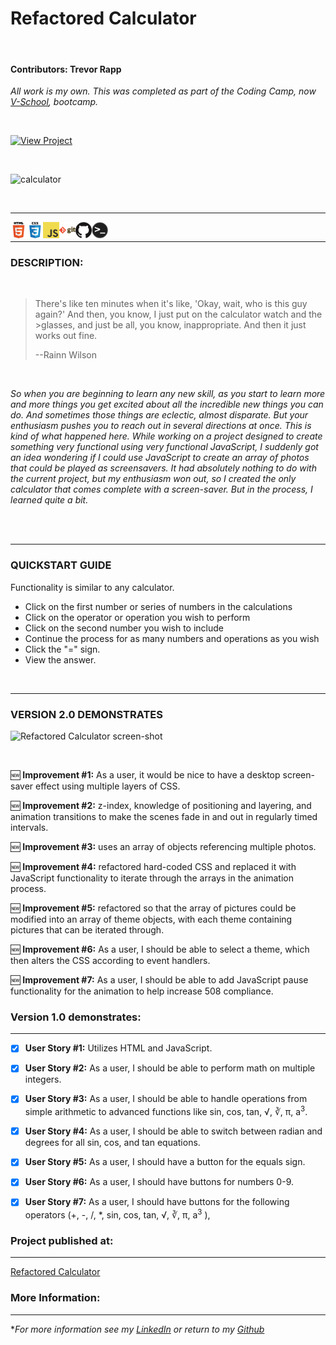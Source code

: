 # Refactored Calculator

<br/>

#### Contributors: Trevor Rapp

*All work is my own.  This was completed as part of the Coding Camp, now [V-School](vschool.io), bootcamp.*

<br/>

[![View Project](https://user-images.githubusercontent.com/11747875/141673311-b2715054-26e2-40a8-9ed1-12563fc392b9.png)](https://trrapp12.github.io/refactored-calculator/)

<br>

![calculator](https://user-images.githubusercontent.com/11747875/32584891-f15a8e06-c4b7-11e7-9cbf-d4a102751962.gif)

<br/>


---

<img align="left" alt="HTML5" width="26px" src="https://raw.githubusercontent.com/github/explore/80688e429a7d4ef2fca1e82350fe8e3517d3494d/topics/html/html.png" />
<img align="left" alt="CSS3" width="26px" src="https://raw.githubusercontent.com/github/explore/80688e429a7d4ef2fca1e82350fe8e3517d3494d/topics/css/css.png" />
<img align="left" alt="JavaScript" width="26px" src="https://raw.githubusercontent.com/github/explore/80688e429a7d4ef2fca1e82350fe8e3517d3494d/topics/javascript/javascript.png" />
<img align="left" alt="Git" width="26px" src="https://raw.githubusercontent.com/github/explore/80688e429a7d4ef2fca1e82350fe8e3517d3494d/topics/git/git.png" />
<img align="left" alt="GitHub" width="26px" src="https://raw.githubusercontent.com/github/explore/78df643247d429f6cc873026c0622819ad797942/topics/github/github.png" />
<img align="left" alt="Terminal" width="26px" src="https://raw.githubusercontent.com/github/explore/80688e429a7d4ef2fca1e82350fe8e3517d3494d/topics/terminal/terminal.png" />

<br>

---

### DESCRIPTION:

<br/>

>There's like ten minutes when it's like, 'Okay, wait, who is this guy again?' And then, you know, I just put on the calculator watch and the >glasses, and just be all, you know, inappropriate. And then it just works out fine.
>
> --Rainn Wilson

<br/>

*So when you are beginning to learn any new skill, as you start to learn more and more things you get excited about all the incredible new things you can do.  And sometimes those things are eclectic, almost disparate.  But your enthusiasm pushes you to reach out in several directions at once.  This is kind of what happened here.  While working on a project designed to create something very functional using very functional JavaScript, I suddenly got an idea wondering if I could use JavaScript to create an array of photos that could be played as screensavers.  It had absolutely nothing to do with the current project, but my enthusiasm won out, so I created the only calculator that comes complete with a screen-saver.  But in the process, I learned quite a bit.*

<br>
<br/>

---

### QUICKSTART GUIDE

Functionality is similar to any calculator.  
- Click on the first number or series of numbers in the calculations
- Click on the operator or operation you wish to perform
- Click on the second number you wish to include
- Continue the process for as many numbers and operations as you wish
- Click the "=" sign. 
- View the answer.

<br/>

---

### VERSION 2.0 DEMONSTRATES


![Refactored Calculator screen-shot](https://cloud.githubusercontent.com/assets/11747875/20289113/230877ee-aa95-11e6-9101-a2ca9d9eb93f.png)

<br> 



🆕 **Improvement #1:** As a user, it would be nice to have a desktop screen-saver effect using multiple layers of CSS.

🆕 **Improvement #2:** z-index, knowledge of positioning and layering, and animation transitions to make the scenes fade in and out in regularly timed intervals.

🆕 **Improvement #3:** uses an array of objects referencing multiple photos.

🆕 **Improvement #4:** refactored hard-coded CSS and replaced it with JavaScript functionality to iterate through the arrays in the animation process.

🆕 **Improvement #5:** refactored so that the array of pictures could be modified into an array of theme objects, with each theme containing pictures that can be iterated through.

🆕 **Improvement #6:** As a user, I should be able to select a theme, which then alters the CSS according to event handlers.

🆕 **Improvement #7:** As a user, I should be able to add JavaScript pause functionality for the animation to help increase 508 compliance. 


### Version 1.0 demonstrates:
---

- [x] **User Story #1:** Utilizes HTML and JavaScript.
- [x] **User Story #2:** As a user, I should be able to perform math on multiple integers.
- [x] **User Story #3:** As a user, I should be able to handle operations from simple arithmetic to advanced functions like sin, cos, tan, √, ∛, π, a<sup>3</sup>.
- [x] **User Story #4:** As a user, I should be able to switch between radian and degrees for all sin, cos, and tan equations.
- [x] **User Story #5:** As a user, I should have a button for the equals sign.
- [x] **User Story #6:** As a user, I should have buttons for numbers 0-9.
- [x] **User Story #7:** As a user, I should have buttons for the following operators (+, -, /, *, sin, cos, tan, √, ∛, π, a<sup>3</sup> ), 




###  Project published at: 
---

[Refactored Calculator](https://trrapp12.github.io/refactored-calculator/)

### More Information:
---

\**For more information see my [LinkedIn](https://www.linkedin.com/in/trevor-rapp-042a1037) or return to my [Github](https://github.com/trrapp12)*
